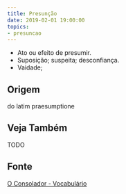 ```yaml
---
title: Presunção
date: 2019-02-01 19:00:00
topics:
- presuncao
---
```


* Ato ou efeito de presumir. 
* Suposição; suspeita; desconfiança. 
* Vaidade;

## Origem
do latim praesumptione

## Veja Também
TODO

## Fonte
[O Consolador - Vocabulário](http://www.oconsolador.com.br/linkfixo/vocabulario/principal.html)
